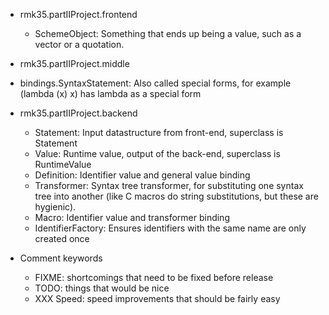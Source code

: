 * rmk35.partIIProject.frontend
  - SchemeObject: Something that ends up being a value, such as a vector or a quotation.

* rmk35.partIIProject.middle
 - bindings.SyntaxStatement: Also called special forms, for example (lambda (x) x) has lambda as a special form

* rmk35.partIIProject.backend
  - Statement: Input datastructure from front-end, superclass is Statement
  - Value: Runtime value, output of the back-end, superclass is RuntimeValue
  - Definition: Identifier value and general value binding
  - Transformer: Syntax tree transformer, for substituting one syntax tree into
    another (like C macros do string substitutions, but these are hygienic).
  - Macro: Identifier value and transformer binding
  - IdentifierFactory: Ensures identifiers with the same name are only created once

* Comment keywords
  - FIXME: shortcomings that need to be fixed before release
  - TODO: things that would be nice
  - XXX Speed: speed improvements that should be fairly easy